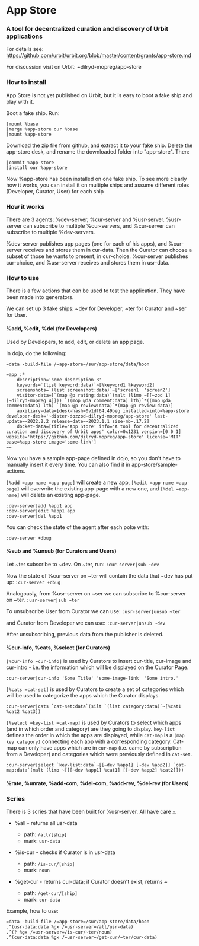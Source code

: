 # App Store

### A tool for decentralized curation and discovery of Urbit applications

For details see:
https://github.com/urbit/urbit.org/blob/master/content/grants/app-store.md

For discussion visit on Urbit:
~dilryd-mopreg/app-store

### How to install
App Store is not yet published on Urbit, but it is easy to boot a fake ship and play with it.

Boot a fake ship. Run:
```
|mount %base
|merge %app-store our %base
|mount %app-store
```
Download the zip file from github, and extract it to your fake ship. Delete the app-store desk, and rename the downloaded folder into "app-store". Then:
```
|commit %app-store
|install our %app-store
```
Now %app-store has been installed on one fake ship. To see more clearly how it works, you can install it on multiple ships and assume different roles (Developer, Curator, User) for each ship

### How it works

There are 3 agents: %dev-server, %cur-server and %usr-server. %usr-server can subscribe to multiple %cur-servers, and %cur-server can subscribe to multiple %dev-servers.

%dev-server publishes app pages (one for each of his apps), and %cur-server receives and stores them in cur-data. Then the Curator can choose a subset of those he wants to present, in cur-choice. %cur-server publishes cur-choice, and %usr-server receives and stores them in usr-data. 

### How to use

There is a few actions that can be used to test the application. They have been made into generators.

We can set up 3 fake ships: ~dev for Developer, ~ter for Curator and ~ser for User.

#### %add, %edit, %del (for Developers)

Used by Developers, to add, edit, or delete an app page.

In dojo, do the following:

```
=data -build-file /=app-store=/sur/app-store/data/hoon
```
```
=app :*
    description='some description 3'
    keywords=`(list keyword:data)`~[%keyword1 %keyword2]         
    screenshots=`(list screenshot:data)`~['screen1' 'screen2']    
    visitor-data=[`(map @p rating:data)`(malt (limo ~[[~zod 1] [~dilryd-mopreg 4]])) `((mop @da comment:data) lth)`*((mop @da comment:data) lth) `(map @p review:data)`*(map @p review:data)]
    auxiliary-data=[desk-hash=0v1df64.49beg installed-into=%app-store developer-desk='~dister-dozzod-dilryd-mopreg/app-store' last-update=~2022.2.2 release-date=~2023.1.1 size-mb=.17.2]
    docket-data=[title='App Store' info='A tool for decentralized curation and discovery of Urbit apps' color=0x1231 version=[0 0 1] website='https://github.com/dilryd-mopreg/app-store' license='MIT' base=%app-store image='some-link']
== 
```
Now you have a sample app-page defined in dojo, so you don't have to manually insert it every time. You can also find it in app-store/sample-actions.

`[%add =app-name =app-page]` will create a new app, `[%edit =app-name =app-page]` will overwrite the existing app-page with a new one, and `[%del =app-name]` will delete an existing app-page.
```
:dev-server|add %app1 app
:dev-server|edit %app1 app
:dev-server|del %app1
```

You can check the state of the agent after each poke with:

```
:dev-server +dbug
```

#### %sub and %unsub (for Curators and Users)

Let ~ter subscribe to ~dev. On ~ter, run: `:cur-server|sub ~dev`

Now the state of %cur-server on ~ter will contain the data that ~dev has put up: `:cur-server +dbug`

Analogously, from %usr-server on ~ser we can subscribe to %cur-server on ~ter. `:usr-server|sub ~ter`

To unsubscribe User from Curator we can use: `:usr-server|unsub ~ter` 

and Curator from Developer we can use: `:cur-server|unsub ~dev`

After unsubscribing, previous data from the publisher is deleted.

#### %cur-info, %cats, %select (for Curators)

`[%cur-info =cur-info]` is used by Curators to insert cur-title, cur-image and cur-intro - i.e. the information which will be displayed on the Curator Page.

```
:cur-server|cur-info 'Some Title' 'some-image-link' 'Some intro.'
```

`[%cats =cat-set]` is used by Curators to create a set of categories which will be used to categorize the apps which the Curator displays.

```
:cur-server|cats `cat-set:data`(silt `(list category:data)`~[%cat1 %cat2 %cat3])
```
   
`[%select =key-list =cat-map]` is used by Curators to select which apps (and in which order and category) are they going to display. `key-list` defines the order in which the apps are displayed, while `cat-map` is a `(map key category)` connecting each app with a corresponding category. Cat-map can only have apps which are in `cur-map` (i.e. came by subscription from a Developer) and categories which were previously defined in `cat-set`.

```
:cur-server|select `key-list:data`~[[~dev %app1] [~dev %app2]] `cat-map:data`(malt (limo ~[[[~dev %app1] %cat1] [[~dev %app2] %cat2]]))
```
 
#### %rate, %unrate, %add-com, %del-com, %add-rev, %del-rev (for Users)



### Scries

There is 3 scries that have been built for %usr-server. All have care `x`.

- %all - returns all usr-data
	- path: `/all/[ship]`
	- mark: `usr-data`
	
- %is-cur - checks if Curator is in usr-data
	- path: `/is-cur/[ship]`
	- mark: `noun`
	
- %get-cur - returns cur-data; if Curator doesn't exist, returns ~
	- path: `/get-cur/[ship]`
	- mark: `cur-data`

Example, how to use:

```
=data -build-file /=app-store=/sur/app-store/data/hoon
.^(usr-data:data %gx /=usr-server=/all/usr-data)
.^(? %gx /=usr-server=/is-cur/~ter/noun)
.^(cur-data:data %gx /=usr-server=/get-cur/~ter/cur-data)
```


